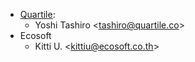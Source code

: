 - [Quartile](https://www.quartile.co):
  - Yoshi Tashiro \<<tashiro@quartile.co>\>
- Ecosoft
  - Kitti U. \<<kittiu@ecosoft.co.th>\>
